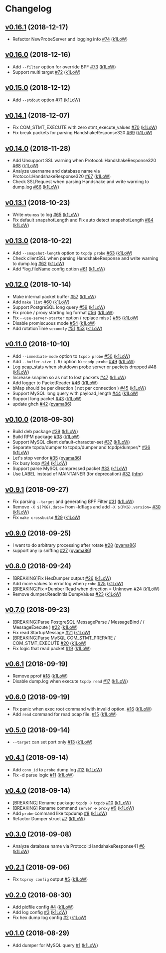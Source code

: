 # Changelog

## [v0.16.1](https://github.com/k1LoW/tcpdp/compare/v0.16.0...v0.16.1) (2018-12-17)

* Refactor NewProbeServer and logging info [#74](https://github.com/k1LoW/tcpdp/pull/74) ([k1LoW](https://github.com/k1LoW))

## [v0.16.0](https://github.com/k1LoW/tcpdp/compare/v0.15.0...v0.16.0) (2018-12-16)

* Add `--filter` option for override BPF [#73](https://github.com/k1LoW/tcpdp/pull/73) ([k1LoW](https://github.com/k1LoW))
* Support multi target [#72](https://github.com/k1LoW/tcpdp/pull/72) ([k1LoW](https://github.com/k1LoW))

## [v0.15.0](https://github.com/k1LoW/tcpdp/compare/v0.14.1...v0.15.0) (2018-12-12)

* Add `--stdout` option [#71](https://github.com/k1LoW/tcpdp/pull/71) ([k1LoW](https://github.com/k1LoW))

## [v0.14.1](https://github.com/k1LoW/tcpdp/compare/v0.14.0...v0.14.1) (2018-12-07)

* Fix COM_STMT_EXECUTE with zero stmt_execute_values [#70](https://github.com/k1LoW/tcpdp/pull/70) ([k1LoW](https://github.com/k1LoW))
* Fix break packets for parsing HandshakeResponse320 [#69](https://github.com/k1LoW/tcpdp/pull/69) ([k1LoW](https://github.com/k1LoW))

## [v0.14.0](https://github.com/k1LoW/tcpdp/compare/v0.13.1...v0.14.0) (2018-11-28)

* Add Unsupport SSL warning when Protocol::HandshakeResponse320 [#68](https://github.com/k1LoW/tcpdp/pull/68) ([k1LoW](https://github.com/k1LoW))
* Analyze username and database name via Protocol::HandshakeResponse320 [#67](https://github.com/k1LoW/tcpdp/pull/67) ([k1LoW](https://github.com/k1LoW))
* Check SSLRequest when parsing Handshake and write warning to dump.log [#66](https://github.com/k1LoW/tcpdp/pull/66) ([k1LoW](https://github.com/k1LoW))

## [v0.13.1](https://github.com/k1LoW/tcpdp/compare/v0.13.0...v0.13.1) (2018-10-23)

* Write `mtu` `mss` to log [#65](https://github.com/k1LoW/tcpdp/pull/65) ([k1LoW](https://github.com/k1LoW))
* Fix default snapshotLength and Fix auto detect snapshotLength [#64](https://github.com/k1LoW/tcpdp/pull/64) ([k1LoW](https://github.com/k1LoW))

## [v0.13.0](https://github.com/k1LoW/tcpdp/compare/v0.12.0...v0.13.0) (2018-10-22)

* Add `--snapshot-length` option to `tcpdp probe` [#63](https://github.com/k1LoW/tcpdp/pull/63) ([k1LoW](https://github.com/k1LoW))
* Check clientSSL when parsing HandshakeResponse and write warning to dump.log [#62](https://github.com/k1LoW/tcpdp/pull/62) ([k1LoW](https://github.com/k1LoW))
* Add *log.fileName config option [#61](https://github.com/k1LoW/tcpdp/pull/61) ([k1LoW](https://github.com/k1LoW))

## [v0.12.0](https://github.com/k1LoW/tcpdp/compare/v0.11.0...v0.12.0) (2018-10-14)

* Make internal packet buffer [#57](https://github.com/k1LoW/tcpdp/pull/57) ([k1LoW](https://github.com/k1LoW))
* Add `make lint` [#60](https://github.com/k1LoW/tcpdp/pull/60) ([k1LoW](https://github.com/k1LoW))
* Support PostgreSQL long query [#59](https://github.com/k1LoW/tcpdp/pull/59) ([k1LoW](https://github.com/k1LoW))
* Fix probe / proxy starting log format [#56](https://github.com/k1LoW/tcpdp/pull/56) ([k1LoW](https://github.com/k1LoW))
* Fix `--use-server-starter` option ( replace miss ) [#55](https://github.com/k1LoW/tcpdp/pull/55) ([k1LoW](https://github.com/k1LoW))
* Disable promiscuous mode [#54](https://github.com/k1LoW/tcpdp/pull/54) ([k1LoW](https://github.com/k1LoW))
* Add rotationTime `secondly` [#51](https://github.com/k1LoW/tcpdp/pull/51) [#53](https://github.com/k1LoW/tcpdp/pull/53) ([k1LoW](https://github.com/k1LoW))

## [v0.11.0](https://github.com/k1LoW/tcpdp/compare/v0.10.0...v0.11.0) (2018-10-10)

* Add `--immediate-mode` option to `tcpdp probe` [#50](https://github.com/k1LoW/tcpdp/pull/50) ([k1LoW](https://github.com/k1LoW))
* Add `--buffer-size (-B)` option to `tcpdp probe` [#49](https://github.com/k1LoW/tcpdp/pull/49) ([k1LoW](https://github.com/k1LoW))
* Log pcap_stats when shutdown probe server or packets dropped [#48](https://github.com/k1LoW/tcpdp/pull/48) ([k1LoW](https://github.com/k1LoW))
* Increase snaplen so as not to lost packets [#47](https://github.com/k1LoW/tcpdp/pull/47) ([k1LoW](https://github.com/k1LoW))
* Add logger to PacketReader [#46](https://github.com/k1LoW/tcpdp/pull/46) ([k1LoW](https://github.com/k1LoW))
* bMap should be per direction ( not per connection ) [#45](https://github.com/k1LoW/tcpdp/pull/45) ([k1LoW](https://github.com/k1LoW))
* Support MySQL long query with payload_length [#44](https://github.com/k1LoW/tcpdp/pull/44) ([k1LoW](https://github.com/k1LoW))
* Support long packet [#43](https://github.com/k1LoW/tcpdp/pull/43) ([k1LoW](https://github.com/k1LoW))
* update ghch [#42](https://github.com/k1LoW/tcpdp/pull/42) ([pyama86](https://github.com/pyama86))

## [v0.10.0](https://github.com/k1LoW/tcpdp/compare/v0.9.1...v0.10.0) (2018-09-30)

* Build deb package [#39](https://github.com/k1LoW/tcpdp/pull/39) ([k1LoW](https://github.com/k1LoW))
* Build RPM package [#38](https://github.com/k1LoW/tcpdp/pull/38) ([k1LoW](https://github.com/k1LoW))
* Support MySQL client default-character-set [#37](https://github.com/k1LoW/tcpdp/pull/37) ([k1LoW](https://github.com/k1LoW))
* Separate tcpdp/dumper to tcpdp/dumper and tcpdp/dumper/* [#36](https://github.com/k1LoW/tcpdp/pull/36) ([k1LoW](https://github.com/k1LoW))
* Let's stop vendor [#35](https://github.com/k1LoW/tcpdp/pull/35) ([pyama86](https://github.com/pyama86))
* Fix busy loop [#34](https://github.com/k1LoW/tcpdp/pull/34) ([k1LoW](https://github.com/k1LoW))
* Support parse MySQL compressed packet [#33](https://github.com/k1LoW/tcpdp/pull/33) ([k1LoW](https://github.com/k1LoW))
* Use LABEL instead of MAINTAINER (for deprecation) [#32](https://github.com/k1LoW/tcpdp/pull/32) ([hfm](https://github.com/hfm))

## [v0.9.1](https://github.com/k1LoW/tcpdp/compare/v0.9.0...v0.9.1) (2018-09-27)

* Fix parsing `--target` and generating BPF Filter  [#31](https://github.com/k1LoW/tcpdp/pull/31) ([k1LoW](https://github.com/k1LoW))
* Remove `-X $(PKG).date=` from -ldflags and add `-X $(PKG).version=` [#30](https://github.com/k1LoW/tcpdp/pull/30) ([k1LoW](https://github.com/k1LoW))
* Fix `make crossbuild` [#29](https://github.com/k1LoW/tcpdp/pull/29) ([k1LoW](https://github.com/k1LoW))

## [v0.9.0](https://github.com/k1LoW/tcpdp/compare/v0.8.0...v0.9.0) (2018-09-25)

* I want to do arbitrary processing after rotate [#28](https://github.com/k1LoW/tcpdp/pull/28) ([pyama86](https://github.com/pyama86))
* support any ip sniffing [#27](https://github.com/k1LoW/tcpdp/pull/27) ([pyama86](https://github.com/pyama86))

## [v0.8.0](https://github.com/k1LoW/tcpdp/compare/v0.7.0...v0.8.0) (2018-09-24)

* [BREAKING]Fix HexDumper output [#26](https://github.com/k1LoW/tcpdp/pull/26) ([k1LoW](https://github.com/k1LoW))
* Add more values to error log when `probe` [#25](https://github.com/k1LoW/tcpdp/pull/25) ([k1LoW](https://github.com/k1LoW))
* [BREAKING]Fix *Dumber Read when direction = Unknown [#24](https://github.com/k1LoW/tcpdp/pull/24) ([k1LoW](https://github.com/k1LoW))
* Remove dumper.ReadInitialDumpValues [#23](https://github.com/k1LoW/tcpdp/pull/23) ([k1LoW](https://github.com/k1LoW))

## [v0.7.0](https://github.com/k1LoW/tcpdp/compare/v0.6.1...v0.7.0) (2018-09-23)

* [BREAKING]Parse PostgreSQL MessageParse / MessageBind / ( MessageExecute )  [#22](https://github.com/k1LoW/tcpdp/pull/22) ([k1LoW](https://github.com/k1LoW))
* Fix read StartupMessage [#21](https://github.com/k1LoW/tcpdp/pull/21) ([k1LoW](https://github.com/k1LoW))
* [BREAKING]Parse MySQL COM_STMT_PREPARE / COM_STMT_EXECUTE [#20](https://github.com/k1LoW/tcpdp/pull/20) ([k1LoW](https://github.com/k1LoW))
* Fix logic that read packet [#19](https://github.com/k1LoW/tcpdp/pull/19) ([k1LoW](https://github.com/k1LoW))

## [v0.6.1](https://github.com/k1LoW/tcpdp/compare/v0.6.0...v0.6.1) (2018-09-19)

* Remove pprof [#18](https://github.com/k1LoW/tcpdp/pull/18) ([k1LoW](https://github.com/k1LoW))
* Disable dump.log when execute `tcpdp read` [#17](https://github.com/k1LoW/tcpdp/pull/17) ([k1LoW](https://github.com/k1LoW))

## [v0.6.0](https://github.com/k1LoW/tcpdp/compare/v0.5.0...v0.6.0) (2018-09-19)

* Fix panic when exec root command with invalid option. [#16](https://github.com/k1LoW/tcpdp/pull/16) ([k1LoW](https://github.com/k1LoW))
* Add `read` command for read pcap file. [#15](https://github.com/k1LoW/tcpdp/pull/15) ([k1LoW](https://github.com/k1LoW))

## [v0.5.0](https://github.com/k1LoW/tcpdp/compare/v0.4.1...v0.5.0) (2018-09-14)

* `--target` can set port only [#13](https://github.com/k1LoW/tcpdp/pull/13) ([k1LoW](https://github.com/k1LoW))

## [v0.4.1](https://github.com/k1LoW/tcpdp/compare/v0.4.0...v0.4.1) (2018-09-14)

* Add `conn_id` to `probe` dump.log [#12](https://github.com/k1LoW/tcpdp/pull/12) ([k1LoW](https://github.com/k1LoW))
* Fix -d parse logic [#11](https://github.com/k1LoW/tcpdp/pull/11) ([k1LoW](https://github.com/k1LoW))

## [v0.4.0](https://github.com/k1LoW/tcpdp/compare/v0.3.0...v0.4.0) (2018-09-14)

* [BREAKING] Rename package `tcpdp` -> `tcpdp` [#10](https://github.com/k1LoW/tcpdp/pull/10) ([k1LoW](https://github.com/k1LoW))
* [BREAKING] Rename command `server` -> `proxy` [#9](https://github.com/k1LoW/tcpdp/pull/9) ([k1LoW](https://github.com/k1LoW))
* Add `probe` command like tcpdump [#8](https://github.com/k1LoW/tcpdp/pull/8) ([k1LoW](https://github.com/k1LoW))
* Refactor Dumper struct [#7](https://github.com/k1LoW/tcpdp/pull/7) ([k1LoW](https://github.com/k1LoW))

## [v0.3.0](https://github.com/k1LoW/tcprxy/compare/v0.2.1...v0.3.0) (2018-09-08)

* Analyze database name via Protocol::HandshakeResponse41 [#6](https://github.com/k1LoW/tcprxy/pull/6) ([k1LoW](https://github.com/k1LoW))

## [v0.2.1](https://github.com/k1LoW/tcprxy/compare/v0.2.0...v0.2.1) (2018-09-06)

* Fix `tcprxy config` output [#5](https://github.com/k1LoW/tcprxy/pull/5) ([k1LoW](https://github.com/k1LoW))

## [v0.2.0](https://github.com/k1LoW/tcprxy/compare/v0.1.0...v0.2.0) (2018-08-30)

* Add pidfile config [#4](https://github.com/k1LoW/tcprxy/pull/4) ([k1LoW](https://github.com/k1LoW))
* Add log config [#3](https://github.com/k1LoW/tcprxy/pull/3) ([k1LoW](https://github.com/k1LoW))
* Fix hex dump log config [#2](https://github.com/k1LoW/tcprxy/pull/2) ([k1LoW](https://github.com/k1LoW))

## [v0.1.0](https://github.com/k1LoW/tcprxy/compare/33d46026c86c...v0.1.0) (2018-08-29)

* Add dumper for MySQL query [#1](https://github.com/k1LoW/tcprxy/pull/1) ([k1LoW](https://github.com/k1LoW))
